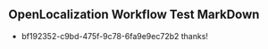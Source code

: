 ## OpenLocalization Workflow Test MarkDown
* bf192352-c9bd-475f-9c78-6fa9e9ec72b2 thanks!

<!--HONumber=Jul16_HO2-->


